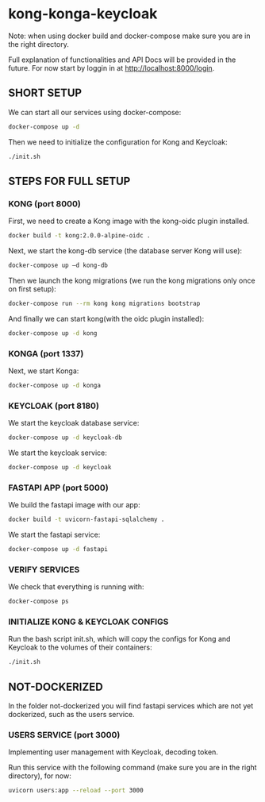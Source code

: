 # kong-konga-keycloak
Note: when using docker build and docker-compose make sure you are in the right directory.

Full explanation of functionalities and API Docs will be provided in the future. For now start by loggin in at [http://localhost:8000/login](http://localhost:8000/login).

## SHORT SETUP

We can start all our services using docker-compose:
```bash
docker-compose up -d
```
Then we need to initialize the configuration for Kong and Keycloak:
```bash
./init.sh
```

## STEPS FOR FULL SETUP

### KONG (port 8000)

First, we need to create a Kong image with the kong-oidc plugin installed. 
```bash
docker build -t kong:2.0.0-alpine-oidc .
```
Next, we start the kong-db service (the database server Kong will use):
```bash
docker-compose up –d kong-db
```
Then we launch the kong migrations (we run the kong migrations only once on first setup):
```bash
docker-compose run --rm kong kong migrations bootstrap
```
And finally we can start kong(with the oidc plugin installed):
```bash
docker-compose up -d kong
```

### KONGA (port 1337)

Next, we start Konga:
```bash
docker-compose up -d konga
```

### KEYCLOAK (port 8180)

We start the keycloak database service:
```bash
docker-compose up -d keycloak-db
```
We start the keycloak service:
```bash
docker-compose up -d keycloak
```

### FASTAPI APP (port 5000)

We build the fastapi image with our app:
```bash
docker build -t uvicorn-fastapi-sqlalchemy .
```
We start the fastapi service:
```bash
docker-compose up -d fastapi
```
### VERIFY SERVICES

We check that everything is running with:
```bash
docker-compose ps
```

### INITIALIZE KONG & KEYCLOAK CONFIGS

Run the bash script init.sh, which will copy the configs for Kong and Keycloak to the volumes of their containers:

```bash
./init.sh
```

## NOT-DOCKERIZED
In the folder not-dockerized you will find fastapi services which are not yet dockerized, such as the users service.

### USERS SERVICE (port 3000)
Implementing user management with Keycloak, decoding token.

Run this service with the following command (make sure you are in the right directory), for now:
```bash
uvicorn users:app --reload --port 3000
```
